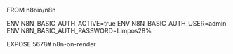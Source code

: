 FROM n8nio/n8n

ENV N8N_BASIC_AUTH_ACTIVE=true
ENV N8N_BASIC_AUTH_USER=admin
ENV N8N_BASIC_AUTH_PASSWORD=Limpos28%

EXPOSE 5678# n8n-on-render
